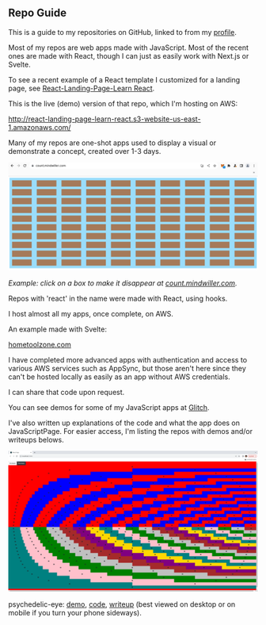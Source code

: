 ## Repo Guide

This is a guide to my repositories on GitHub, linked to from my [profile](./README.md). 

Most of my repos are web apps made with JavaScript. Most of the recent ones are made with React, though I can just as easily work with Next.js or Svelte. 

To see a recent example of a React template I customized for a landing page, see [React-Landing-Page-Learn React](https://github.com/julianeon/React-Landing-Page-Learn-React).

This is the live (demo) version of that repo, which I'm hosting on AWS:

http://react-landing-page-learn-react.s3-website-us-east-1.amazonaws.com/

Many of my repos are one-shot apps used to display a visual or demonstrate a concept, created over 1-3 days.

![view of clicker app](./click_to_disappear.png)

_Example: click on a box to make it disappear at [count.mindwiller.com](https://count.mindwiller.com)._

Repos with 'react' in the name were made with React, using hooks. 

I host almost all my apps, once complete, on AWS.

An example made with Svelte:

[hometoolzone.com](https://www.hometoolzone.com/)

I have completed more advanced apps with authentication and access to various AWS services such as AppSync, but those aren't here since they can't be hosted locally as easily as an app without AWS credentials. 

I can share that code upon request.

You can see demos for some of my JavaScript apps at [Glitch](https://glitch.com/@julianeon).

I've also written up explanations of the code and what the app does on JavaScriptPage. For easier access, I'm listing the repos with demos and/or writeups belows.

![psychedelic eye art](./psychedelic_eyes.png)

psychedelic-eye: [demo](http://psychedlic-eye.s3-website-us-east-1.amazonaws.com), [code](https://github.com/julianeon/psychedlic-eye), [writeup](https://javascriptpage.com/react-psychedelic-eye-art) (best viewed on desktop or on mobile if you turn your phone sideways).

